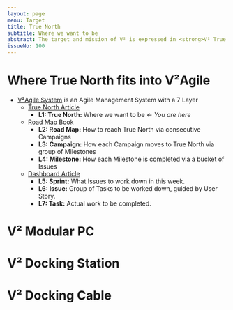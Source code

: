 ```yaml
---
layout: page
menu: Target
title: True North
subtitle: Where we want to be
abstract: The target and mission of V² is expressed in <strong>V² True North</strong> which is a vision on how the world will look like in 2021 after the successful introduction of V² Modular PC, showing how it will improve your life. It shows the user where we are going and guides the contributor where to go.
issueNo: 100
---
```



# Where True North fits into V²Agile

- [V²Agile System](https://v-squared.github.io/plan/agile/) is an Agile Management System with a 7 Layer 
   - [True North Article](https://v-squared.github.io/plan/true-north/)
     - **L1: True North:** Where we want to be *← You are here*
   - [Road Map Book](https://v-squared.github.io/plan/road-map/)
     - **L2: Road Map:** How to reach True North via consecutive Campaigns
     - **L3: Campaign:** How each Campaign moves to True North via group of Milestones
     - **L4: Milestone:** How each Milestone is completed via a bucket of Issues
   - [Dashboard Article](https://v-squared.github.io/plan/dashboard/)
     - **L5: Sprint:** What Issues to work down in this week.
     - **L6: Issue:** Group of Tasks to be worked down, guided by User Story.
     - **L7: Task:** Actual work to be completed.


# V² Modular PC


# V² Docking Station

# V² Docking Cable
